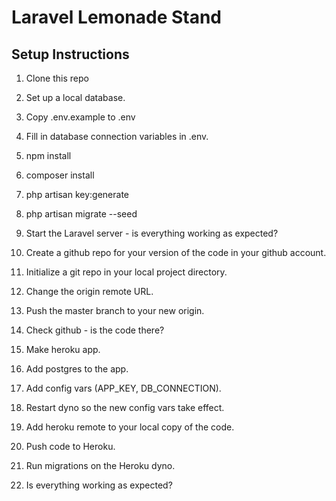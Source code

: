 # Laravel Lemonade Stand

## Setup Instructions

1. Clone this repo

2. Set up a local database.

3. Copy .env.example to .env

4. Fill in database connection variables in .env.

5. npm install

6. composer install

7. php artisan key:generate

8. php artisan migrate --seed

9. Start the Laravel server - is everything working as expected?

10. Create a github repo for your version of the code in your github account.

11. Initialize a git repo in your local project directory.

12. Change the origin remote URL.

13. Push the master branch to your new origin.

14. Check github - is the code there?

15. Make heroku app.

16. Add postgres to the app.

17. Add config vars (APP_KEY, DB_CONNECTION).

18. Restart dyno so the new config vars take effect.

19. Add heroku remote to your local copy of the code.

20. Push code to Heroku.

21. Run migrations on the Heroku dyno.

22. Is everything working as expected?

